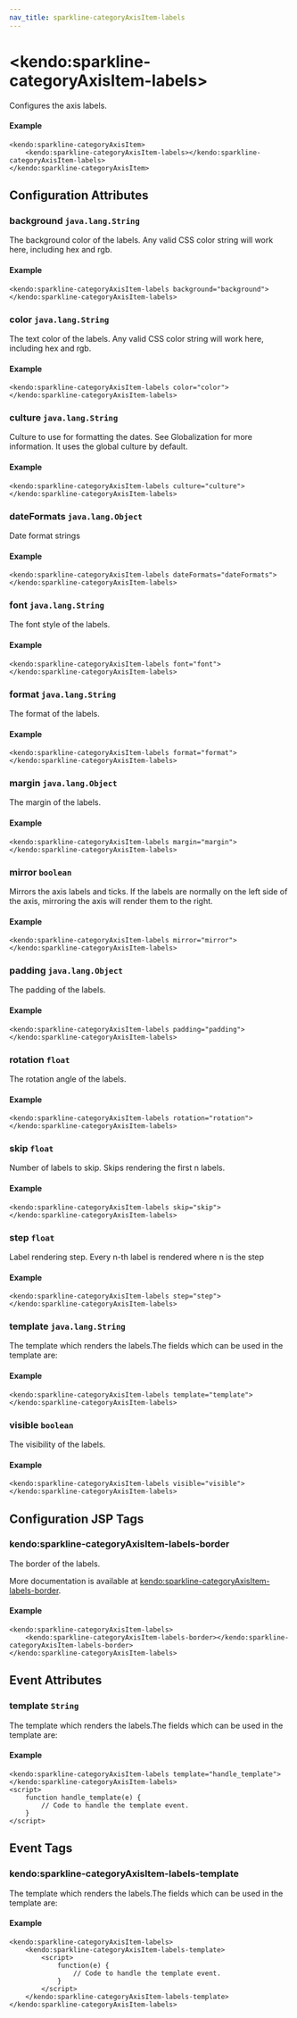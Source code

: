 ```yaml
---
nav_title: sparkline-categoryAxisItem-labels
---
```


# \<kendo:sparkline-categoryAxisItem-labels\>

Configures the axis labels.

#### Example
    <kendo:sparkline-categoryAxisItem>
        <kendo:sparkline-categoryAxisItem-labels></kendo:sparkline-categoryAxisItem-labels>
    </kendo:sparkline-categoryAxisItem>

## Configuration Attributes

### background `java.lang.String`

The background color of the labels. Any valid CSS color string will work here, including hex and rgb.

#### Example
    <kendo:sparkline-categoryAxisItem-labels background="background">
    </kendo:sparkline-categoryAxisItem-labels>

### color `java.lang.String`

The text color of the labels. Any valid CSS color string will work here, including hex and rgb.

#### Example
    <kendo:sparkline-categoryAxisItem-labels color="color">
    </kendo:sparkline-categoryAxisItem-labels>

### culture `java.lang.String`

Culture to use for formatting the dates. See Globalization for more information.
It uses the global culture by default.

#### Example
    <kendo:sparkline-categoryAxisItem-labels culture="culture">
    </kendo:sparkline-categoryAxisItem-labels>

### dateFormats `java.lang.Object`

Date format strings

#### Example
    <kendo:sparkline-categoryAxisItem-labels dateFormats="dateFormats">
    </kendo:sparkline-categoryAxisItem-labels>

### font `java.lang.String`

The font style of the labels.

#### Example
    <kendo:sparkline-categoryAxisItem-labels font="font">
    </kendo:sparkline-categoryAxisItem-labels>

### format `java.lang.String`

The format of the labels.

#### Example
    <kendo:sparkline-categoryAxisItem-labels format="format">
    </kendo:sparkline-categoryAxisItem-labels>

### margin `java.lang.Object`

The margin of the labels.

#### Example
    <kendo:sparkline-categoryAxisItem-labels margin="margin">
    </kendo:sparkline-categoryAxisItem-labels>

### mirror `boolean`

Mirrors the axis labels and ticks.
If the labels are normally on the left side of the axis,
mirroring the axis will render them to the right.

#### Example
    <kendo:sparkline-categoryAxisItem-labels mirror="mirror">
    </kendo:sparkline-categoryAxisItem-labels>

### padding `java.lang.Object`

The padding of the labels.

#### Example
    <kendo:sparkline-categoryAxisItem-labels padding="padding">
    </kendo:sparkline-categoryAxisItem-labels>

### rotation `float`

The rotation angle of the labels.

#### Example
    <kendo:sparkline-categoryAxisItem-labels rotation="rotation">
    </kendo:sparkline-categoryAxisItem-labels>

### skip `float`

Number of labels to skip.
Skips rendering the first n labels.

#### Example
    <kendo:sparkline-categoryAxisItem-labels skip="skip">
    </kendo:sparkline-categoryAxisItem-labels>

### step `float`

Label rendering step.
Every n-th label is rendered where n is the step

#### Example
    <kendo:sparkline-categoryAxisItem-labels step="step">
    </kendo:sparkline-categoryAxisItem-labels>

### template `java.lang.String`

The template which renders the labels.The fields which can be used in the template are:

#### Example
    <kendo:sparkline-categoryAxisItem-labels template="template">
    </kendo:sparkline-categoryAxisItem-labels>

### visible `boolean`

The visibility of the labels.

#### Example
    <kendo:sparkline-categoryAxisItem-labels visible="visible">
    </kendo:sparkline-categoryAxisItem-labels>


##  Configuration JSP Tags

### kendo:sparkline-categoryAxisItem-labels-border

The border of the labels.

More documentation is available at [kendo:sparkline-categoryAxisItem-labels-border](/kendo-ui/api/wrappers/jsp/sparkline/categoryaxisitem-labels-border).

#### Example

    <kendo:sparkline-categoryAxisItem-labels>
        <kendo:sparkline-categoryAxisItem-labels-border></kendo:sparkline-categoryAxisItem-labels-border>
    </kendo:sparkline-categoryAxisItem-labels>


## Event Attributes

### template `String`

The template which renders the labels.The fields which can be used in the template are:


#### Example
    <kendo:sparkline-categoryAxisItem-labels template="handle_template">
    </kendo:sparkline-categoryAxisItem-labels>
    <script>
        function handle_template(e) {
            // Code to handle the template event.
        }
    </script>

## Event Tags

### kendo:sparkline-categoryAxisItem-labels-template

The template which renders the labels.The fields which can be used in the template are:


#### Example
    <kendo:sparkline-categoryAxisItem-labels>
        <kendo:sparkline-categoryAxisItem-labels-template>
            <script>
                function(e) {
                    // Code to handle the template event.
                }
            </script>
        </kendo:sparkline-categoryAxisItem-labels-template>
    </kendo:sparkline-categoryAxisItem-labels>

